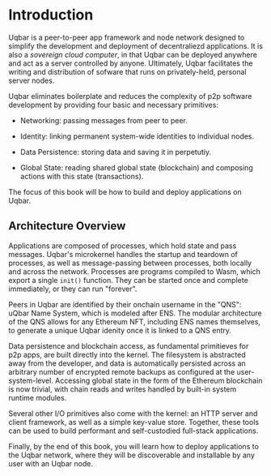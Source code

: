 # Introduction

Uqbar is a peer-to-peer app framework and node network designed to simplify the development and deployment of decentraliezd applications. It is also a *sovereign cloud computer*, in that Uqbar can be deployed anywhere and act as a server controlled by anyone. Ultimately, Uqbar facilitates the writing and distribution of sofware that runs on privately-held, personal server nodes. 

Uqbar eliminates boilerplate and reduces the complexity of p2p software development by providing four basic and necessary primitives:

- Networking: passing messages from peer to peer.

- Identity: linking permanent system-wide identities to individual nodes.

- Data Persistence: storing data and saving it in perpetutiy.

- Global State: reading shared global state (blockchain) and composing actions with this state (transactions).

The focus of this book will be how to build and deploy applications on Uqbar.

## Architecture Overview

 Applications are composed of processes, which hold state and pass messages. Uqbar's microkernel handles the startup and teardown of processes, as well as message-passing between processes, both locally and across the network. Processes are programs compiled to Wasm, which export a single `init()` function. They can be started once and complete immediately, or they can run "forever".

Peers in Uqbar are identified by their onchain username in the "QNS": uQbar Name System, which is modeled after ENS. The modular architecture of the QNS allows for any Ethereum NFT, including ENS names themselves, to generate a unique Uqbar idenity once it is linked to a QNS entry.

Data persistence and blockchain access, as fundamental primitieves for p2p apps, are built directly into the kernel. The filesystem is abstracted away from the developer, and data is automatically persisted across an arbitrary number of encrypted remote backups as configured at the user-system-level. Accessing global state in the form of the Ethereum blockchain is now trivial, with chain reads and writes handled by built-in system runtime modules.

Several other I/O primitives also come with the kernel: an HTTP server and client framework, as well as a simple key-value store. Together, these tools can be used to build performant and self-custodied full-stack applications.

Finally, by the end of this book, you will learn how to deploy applications to the Uqbar network, where they will be discoverable and installable by any user with an Uqbar node.
